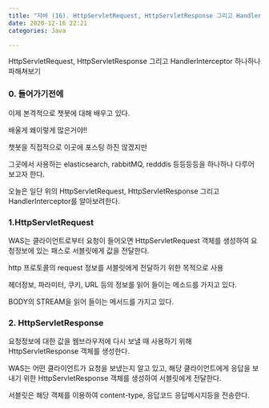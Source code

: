 ```yaml
---
title: "자바 (16). HttpServletRequest, HttpServletResponse 그리고 HandlerInterceptor 하나하나 파해쳐보기"
date: 2020-12-16 22:21
categories: Java

---
```


HttpServletRequest, HttpServletResponse 그리고 HandlerInterceptor 하나하나 파해쳐보기

### 0. 들어가기전에

이제 본격적으로 챗봇에 대해 배우고 있다.

배울게 왜이렇게 많은거야!!

챗봇을 직접적으로 이곳에 포스팅 하진 않겠지만 

그곳에서 사용하는 elasticsearch, rabbitMQ, redddis 등등등등을 하나하나 다루어 보고자 한다.

오늘은 일단 위의 HttpServletRequest, HttpServletResponse 그리고 HandlerInterceptor를 알아보려한다.

### 1.HttpServletRequest 

WAS는 클라이언트로부터 요청이 들어오면 HttpServletRequest 객체를 생성하여 요청정보에 있는 패스로 서블릿에게 값을 전달한다.

http 프로토콜의 request 정보를 서블릿에게 전달하기 위한 목적으로 사용

헤더정보, 파라미터, 쿠키, URL 등의 정보를 읽어 들이는 메소드를 가지고 있다.

BODY의 STREAM을 읽어 들이는 메서드를 가지고 있다.



### 2. HttpServletResponse

요청정보에 대한 값을 웹브라우저에 다시 보낼 때 사용하기 위해 HttpServletResponse 객체를 생성한다.

WAS는 어떤 클라이언트가 요청을 보냈는지 알고 있고, 해당 클라이언트에게 응답을 보내기 위한 HttpServletResponse 객체를 생성하여 서블릿에게 전달한다.

서블릿은 해당 객체를 이용하여 content-type, 응답코드 응답메시지등을 전송한다.